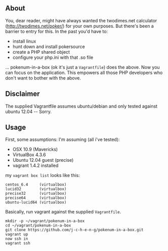 ## About

You, dear reader, might have always wanted the twodimes.net calculator (http://twodimes.net/poker/) for your own purposes. But there's been a barrier to entry for this. In the past you'd have to: 

* install linux
* hunt down and install pokersource
* create a PHP shared object
* configure your php.ini with that .so file

... pokenum-in-a-box (ok it's just a `Vagrantfile`) does the above. Now you can focus on the application. This empowers all those PHP developers who don't want to bother with the above. 

## Disclaimer

The supplied Vagrantfile assumes ubuntu/debian and only tested against ubuntu 12.04 -- Sorry.

## Usage

First, some assumptions: I'm assuming (all i've tested): 

* OSX 10.9 (Mavericks)
* VirtualBox 4.3.6
* Ubuntu 12.04 guest (precise)
* vagrant 1.4.2 installed 

my `vagrant box list` looks like this: 

```
centos_6.4     (virtualbox)
lucid32        (virtualbox)
precise32      (virtualbox)
precise64      (virtualbox)
ubuntu-lucid64 (virtualbox)
```


Basically, run vagrant against the supplied `Vagrantfile`. 
```
mkdir -p ~/vagrant/pokenum-in-a-box
cd ~/vagrant/pokenum-in-a-box
git clone https://github.com/j-c-h-e-n-g/pokenum-in-a-box.git
vagrant up
now ssh in
vagrant ssh
```
